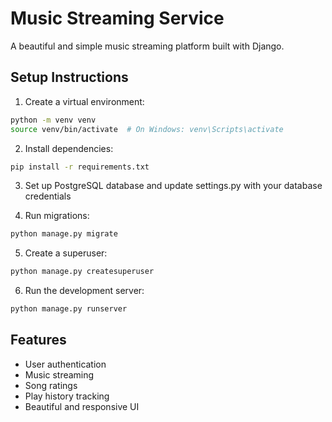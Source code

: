 # Music Streaming Service

A beautiful and simple music streaming platform built with Django.

## Setup Instructions

1. Create a virtual environment:

```bash
python -m venv venv
source venv/bin/activate  # On Windows: venv\Scripts\activate
```

2. Install dependencies:

```bash
pip install -r requirements.txt
```

3. Set up PostgreSQL database and update settings.py with your database credentials

4. Run migrations:

```bash
python manage.py migrate
```

5. Create a superuser:

```bash
python manage.py createsuperuser
```

6. Run the development server:

```bash
python manage.py runserver
```

## Features

- User authentication
- Music streaming
- Song ratings
- Play history tracking
- Beautiful and responsive UI
